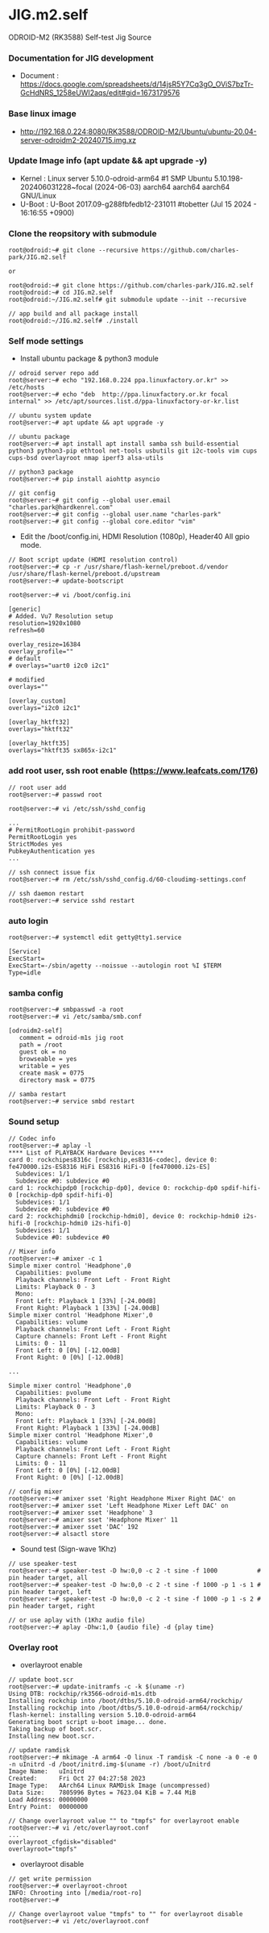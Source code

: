 # JIG.m2.self
ODROID-M2 (RK3588) Self-test Jig Source

### Documentation for JIG development
* Document : https://docs.google.com/spreadsheets/d/14jsR5Y7Cq3gO_OViS7bzTr-GcHdNRS_1258eUWI2aqs/edit#gid=1673179576

### Base linux image
 * http://192.168.0.224:8080/RK3588/ODROID-M2/Ubuntu/ubuntu-20.04-server-odroidm2-20240715.img.xz

### Update Image info (apt update && apt upgrade -y)
 * Kernel : Linux server 5.10.0-odroid-arm64 #1 SMP Ubuntu 5.10.198-202406031228~focal (2024-06-03) aarch64 aarch64 aarch64 GNU/Linux
 * U-Boot : U-Boot 2017.09-g288fbfedb12-231011 #tobetter (Jul 15 2024 - 16:16:55 +0900)

### Clone the reopsitory with submodule
```
root@odroid:~# git clone --recursive https://github.com/charles-park/JIG.m2.self

or

root@odroid:~# git clone https://github.com/charles-park/JIG.m2.self
root@odroid:~# cd JIG.m2.self
root@odroid:~/JIG.m2.self# git submodule update --init --recursive

// app build and all package install
root@odroid:~/JIG.m2.self# ./install

```

### Self mode settings
* Install ubuntu package & python3 module
```
// odroid server repo add
root@server:~# echo "192.168.0.224 ppa.linuxfactory.or.kr" >> /etc/hosts
root@server:~# echo "deb  http://ppa.linuxfactory.or.kr focal internal" >> /etc/apt/sources.list.d/ppa-linuxfactory-or-kr.list

// ubuntu system update
root@server:~# apt update && apt upgrade -y

// ubuntu package
root@server:~# apt install apt install samba ssh build-essential python3 python3-pip ethtool net-tools usbutils git i2c-tools vim cups cups-bsd overlayroot nmap iperf3 alsa-utils

// python3 package
root@server:~# pip install aiohttp asyncio

// git config
root@server:~# git config --global user.email "charles.park@hardkenrel.com"
root@server:~# git config --global user.name "charles-park"
root@server:~# git config --global core.editor "vim"

```

* Edit the /boot/config.ini, HDMI Resolution (1080p), Header40 All gpio mode.
```
// Boot script update (HDMI resolution control)
root@server:~# cp -r /usr/share/flash-kernel/preboot.d/vendor /usr/share/flash-kernel/preboot.d/upstream
root@server:~# update-bootscript
```
```
root@server:~# vi /boot/config.ini

[generic]
# Added. Vu7 Resolution setup
resolution=1920x1080
refresh=60

overlay_resize=16384
overlay_profile=""
# default
# overlays="uart0 i2c0 i2c1"

# modified
overlays=""

[overlay_custom]
overlays="i2c0 i2c1"

[overlay_hktft32]
overlays="hktft32"

[overlay_hktft35]
overlays="hktft35 sx865x-i2c1"
```

### add root user, ssh root enable (https://www.leafcats.com/176)
```
// root user add
root@server:~# passwd root

root@server:~# vi /etc/ssh/sshd_config

...
# PermitRootLogin prohibit-password
PermitRootLogin yes
StrictModes yes
PubkeyAuthentication yes
...

// ssh connect issue fix
root@server:~# rm /etc/ssh/sshd_config.d/60-cloudimg-settings.conf

// ssh daemon restart
root@server:~# service sshd restart
```

### auto login
```
root@server:~# systemctl edit getty@tty1.service
```
```
[Service]
ExecStart=
ExecStart=-/sbin/agetty --noissue --autologin root %I $TERM
Type=idle
```

### samba config
```
root@server:~# smbpasswd -a root
root@server:~# vi /etc/samba/smb.conf
```
```
[odroidm2-self]
   comment = odroid-m1s jig root
   path = /root
   guest ok = no
   browseable = yes
   writable = yes
   create mask = 0775
   directory mask = 0775
```
```
// samba restart
root@server:~# service smbd restart
```

### Sound setup
```
// Codec info
root@server:~# aplay -l
**** List of PLAYBACK Hardware Devices ****
card 0: rockchipes8316c [rockchip,es8316-codec], device 0: fe470000.i2s-ES8316 HiFi ES8316 HiFi-0 [fe470000.i2s-ES]
  Subdevices: 1/1
  Subdevice #0: subdevice #0
card 1: rockchipdp0 [rockchip-dp0], device 0: rockchip-dp0 spdif-hifi-0 [rockchip-dp0 spdif-hifi-0]
  Subdevices: 1/1
  Subdevice #0: subdevice #0
card 2: rockchiphdmi0 [rockchip-hdmi0], device 0: rockchip-hdmi0 i2s-hifi-0 [rockchip-hdmi0 i2s-hifi-0]
  Subdevices: 1/1
  Subdevice #0: subdevice #0

// Mixer info
root@server:~# amixer -c 1
Simple mixer control 'Headphone',0
  Capabilities: pvolume
  Playback channels: Front Left - Front Right
  Limits: Playback 0 - 3
  Mono:
  Front Left: Playback 1 [33%] [-24.00dB]
  Front Right: Playback 1 [33%] [-24.00dB]
Simple mixer control 'Headphone Mixer',0
  Capabilities: volume
  Playback channels: Front Left - Front Right
  Capture channels: Front Left - Front Right
  Limits: 0 - 11
  Front Left: 0 [0%] [-12.00dB]
  Front Right: 0 [0%] [-12.00dB]

...

Simple mixer control 'Headphone',0
  Capabilities: pvolume
  Playback channels: Front Left - Front Right
  Limits: Playback 0 - 3
  Mono:
  Front Left: Playback 1 [33%] [-24.00dB]
  Front Right: Playback 1 [33%] [-24.00dB]
Simple mixer control 'Headphone Mixer',0
  Capabilities: volume
  Playback channels: Front Left - Front Right
  Capture channels: Front Left - Front Right
  Limits: 0 - 11
  Front Left: 0 [0%] [-12.00dB]
  Front Right: 0 [0%] [-12.00dB]

// config mixer
root@server:~# amixer sset 'Right Headphone Mixer Right DAC' on
root@server:~# amixer sset 'Left Headphone Mixer Left DAC' on
root@server:~# amixer sset 'Headphone' 3
root@server:~# amixer sset 'Headphone Mixer' 11
root@server:~# amixer sset 'DAC' 192
root@server:~# alsactl store
```

* Sound test (Sign-wave 1Khz)
```
// use speaker-test
root@server:~# speaker-test -D hw:0,0 -c 2 -t sine -f 1000           # pin header target, all
root@server:~# speaker-test -D hw:0,0 -c 2 -t sine -f 1000 -p 1 -s 1 # pin header target, left
root@server:~# speaker-test -D hw:0,0 -c 2 -t sine -f 1000 -p 1 -s 2 # pin header target, right

// or use aplay with (1Khz audio file)
root@server:~# aplay -Dhw:1,0 {audio file} -d {play time}
```

### Overlay root
* overlayroot enable
```
// update boot.scr
root@server:~# update-initramfs -c -k $(uname -r)
Using DTB: rockchip/rk3566-odroid-m1s.dtb
Installing rockchip into /boot/dtbs/5.10.0-odroid-arm64/rockchip/
Installing rockchip into /boot/dtbs/5.10.0-odroid-arm64/rockchip/
flash-kernel: installing version 5.10.0-odroid-arm64
Generating boot script u-boot image... done.
Taking backup of boot.scr.
Installing new boot.scr.

// update ramdisk
root@server:~# mkimage -A arm64 -O linux -T ramdisk -C none -a 0 -e 0 -n uInitrd -d /boot/initrd.img-$(uname -r) /boot/uInitrd 
Image Name:   uInitrd
Created:      Fri Oct 27 04:27:58 2023
Image Type:   AArch64 Linux RAMDisk Image (uncompressed)
Data Size:    7805996 Bytes = 7623.04 KiB = 7.44 MiB
Load Address: 00000000
Entry Point:  00000000

// Change overlayroot value "" to "tmpfs" for overlayroot enable
root@server:~# vi /etc/overlayroot.conf
...
overlayroot_cfgdisk="disabled"
overlayroot="tmpfs"
```
* overlayroot disable
```
// get write permission
root@server:~# overlayroot-chroot 
INFO: Chrooting into [/media/root-ro]
root@server:~# 

// Change overlayroot value "tmpfs" to "" for overlayroot disable
root@server:~# vi /etc/overlayroot.conf
```
